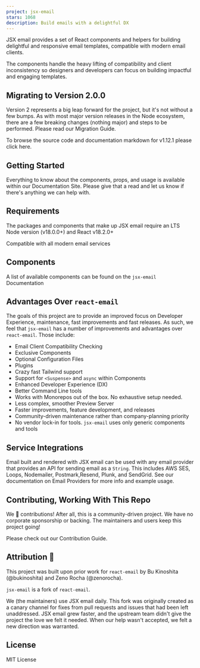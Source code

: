 ```yaml
---
project: jsx-email
stars: 1068
description: Build emails with a delightful DX
---
```


  
  

JSX email provides a set of React components and helpers for building delightful and responsive email templates, compatible with modern email clients.  
  
The components handle the heavy lifting of compatibility and client inconsistency so designers and developers can focus on building impactful and engaging templates.  

Migrating to Version 2.0.0
--------------------------

Version 2 represents a big leap forward for the project, but it's not without a few bumps. As with most major version releases in the Node ecosystem, there are a few breaking changes (nothing major) and steps to be performed. Please read our Migration Guide.

To browse the source code and documentation markdown for v1.12.1 please click here.

Getting Started
---------------

Everything to know about the components, props, and usage is available within our Documentation Site. Please give that a read and let us know if there's anything we can help with.

Requirements
------------

The packages and components that make up JSX email require an LTS Node version (v18.0.0+) and React v18.2.0+

  
  
Compatible with all modern email services  
  

Components
----------

A list of available components can be found on the `jsx-email` Documentation

Advantages Over `react-email`
-----------------------------

The goals of this project are to provide an improved focus on Developer Experience, maintenance, fast improvements and fast releases. As such, we feel that `jsx-email` has a number of improvements and advantages over `react-email`. Those include:

-   Email Client Compatibility Checking
-   Exclusive Components
-   Optional Configuration Files
-   Plugins
-   Crazy fast Tailwind support
-   Support for `<Suspense>` and `async` within Components
-   Enhanced Developer Experience (DX)
-   Better Command Line tools
-   Works with Monorepos out of the box. No exhaustive setup needed.
-   Less complex, smoother Preview Server
-   Faster improvements, feature development, and releases
-   Community-driven maintenance rather than company-planning priority
-   No vendor lock-in for tools. `jsx-email` uses only generic components and tools

Service Integrations
--------------------

Email built and rendered with JSX email can be used with any email provider that provides an API for sending email as a `String`. This includes AWS SES, Loops, Nodemailer, Postmark,Resend, Plunk, and SendGrid. See our documentation on Email Providers for more info and example usage.

Contributing, Working With This Repo
------------------------------------

We 💛 contributions! After all, this is a community-driven project. We have no corporate sponsorship or backing. The maintainers and users keep this project going!

Please check out our Contribution Guide.

Attribution 🧡
--------------

This project was built upon prior work for `react-email` by Bu Kinoshita (@bukinoshita) and Zeno Rocha (@zenorocha).

`jsx-email` is a fork of `react-email`.

We (the maintainers) use JSX email daily. This fork was originally created as a canary channel for fixes from pull requests and issues that had been left unaddressed. JSX email grew faster, and the upstream team didn't give the project the love we felt it needed. When our help wasn't accepted, we felt a new direction was warranted.

License
-------

MIT License
